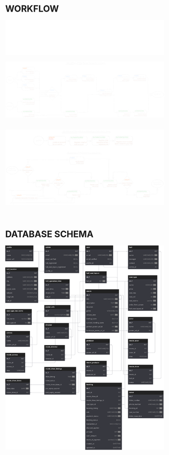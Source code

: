 # WORKFLOW
<div align="center">
    <img src="./assets/heading-detials-layout.svg" alt="Booking Process Flow"/>
</div>
<br>
<div align="center">
    <img src="./assets/booking-process-flow.svg" alt="Booking Process Flow"/>
</div>
<br>
<br>
<div align="center">
    <img src="./assets/workflow-of-registration.svg" alt="Booking Process Flow"/>
</div>
<br>
<br>

# DATABASE SCHEMA
<div align="center">
    <img src="./assets/db-diagram.svg" alt="database diagram"/>
</div>

